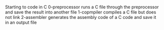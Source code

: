 Starting to code in C
0-preprocessor runs a C file through the preprocessor and save the result into another file
1-copmpiler compiles a C file but does not link
2-assembler generates the assembly code of a C code and save it in an output file
